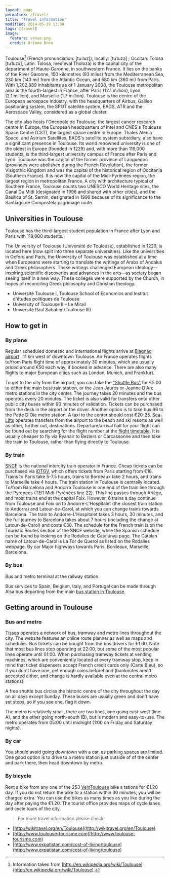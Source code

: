 ```yaml
---
layout: page
permalink: /travel/
title: "Travel information"
modified: 2014-05-19 13:30
tags: [travel]
image:
  feature: venue.png
  credit: Oriana Brea
---
```



Toulouse[^1] (French pronunciation: [tu.luz]), locally: [tuˈluzə] ; Occitan:
Tolosa [tuˈluzɔ], Latin: Tolosa, medieval Tholoza) is the capital city of the
department of Haute-Garonne, in southwestern France. It lies on the banks of
the River Garonne, 150 kilometres (93 miles) from the Mediterranean Sea, 230 km
(143 mi) from the Atlantic Ocean, and 580 km (360 mi) from Paris. With
1,202,889 inhabitants as of 1 January 2008, the Toulouse metropolitan area is
the fourth-largest in France, after Paris (12.1 million), Lyon (2.1 million),
and Marseille (1.7 million).  Toulouse is the centre of the European aerospace
industry, with the headquarters of Airbus, Galileo positioning system, the SPOT
satellite system, EADS, ATR and the Aerospace Valley, considered as a global
cluster.

The city also hosts l'Oncopole de Toulouse, the largest cancer research centre
in Europe, the European headquarters of Intel and CNES's Toulouse Space Centre
(CST), the largest space centre in Europe. Thales Alenia Space, and Astrium
Satellites, EADS's satellite system subsidiary, also have a significant
presence in Toulouse. Its world renowned university is one of the oldest in
Europe (founded in 1229) and, with more than 119,000 students, is the
third-largest university campus of France after Paris and Lyon.  Toulouse
was the capital of the former province of Languedoc (provinces were abolished
during the French Revolution), the former Visigothic Kingdom and was the
capital of the historical region of Occitania (Southern France). It is now the
capital of the Midi-Pyrénées region, the largest region in metropolitan France.
A city with architecture typical of Southern France, Toulouse counts two UNESCO
World Heritage sites, the Canal Du Midi (designated in 1996 and shared with
other cities), and the Basilica of St. Sernin, designated in 1998 because of
its significance to the Santiago de Compostela pilgrimage route.

## Universities in Toulouse

Toulouse has the third-largest student population in France after Lyon and
Paris with 119,000 students.

The University of Toulouse (Université de Toulouse), established in 1229, is
located here (now split into three separate universities). Like the
universities in Oxford and Paris, the University of Toulouse was established at
a time when Europeans were starting to translate the writings of Arabs of
Andalus and Greek philosophers. These writings challenged European
ideology—inspiring scientific discoveries and advances in the arts—as society
began seeing itself in a new way. These colleges were supported by the Church,
in hopes of reconciling Greek philosophy and Christian theology.

* Université Toulouse I, Toulouse School of Economics and Institut d'études
politiques de Toulouse
* University of Toulouse II – Le Mirail
* Université Paul Sabatier (Toulouse III)

## How to get in

### By plane
Regular scheduled domestic and international flights arrive at [Blagnac airport](http://www.toulouse.aeroport.fr/) , 11 km west of downtown Toulouse.
Air France operates flights to/from Paris flight time of approximately 30
minutes, which are usually priced around €50 each way, if booked in advance.
There are also many flights to major European cities such as London, Munich,
and Frankfurt.

To get to the city from the airport, you can take the ["Shuttle Bus"](http://www.toulouse.aeroport.fr/airport/access-transport-car-park/access/public-transportation/navette-city-centre)
for €5.00 to either the main bus/train station, or the Jean Jaures or Jeanne
D'Arc metro stations in the city center. The journey takes 20 minutes and the
bus operates every 20 minutes. The ticket is also valid for transfers onto
other public city buses within 90 minutes of validation. Tickets can be
purchased from the desk in the airport or the driver. Another option is to take
bus 66 to the Patte D'Oie metro station. A taxi to the center should cost
€20-25.  [Sea-Lifts](http://www.sea-lifts.com/Airports/Toulouse-Airport.aspx)
operates transfers from the airport to the beach and ski resorts as well as
other, further out, destinations.  Departure/arrival hall for your flight can
be found out by searching for the flight number at the
[flight timetable](http://www.toulouse.aeroport.fr/en/passagers/infos-vols/liste-destinations).
It is usually cheaper to fly via Ryanair to Beziers or Carcassonne and then
take the train to Toulouse, rather than flying directly to Toulouse.

### By train
[SNCF](http://www.voyages-sncf.com/) is the national intercity train operator
in France. Cheap tickets can be purchased via [iDTGV](http://www.idtgv.fr/),
which offers tickets from Paris starting from €18.  Trains to Paris take 5-7.5
hours, trains to Bordeaux take 2 hours, and trains to Marseille take 4 hours.
The train station in Toulouse is centrally located.  To/from Barcelona and
Andorra Toulouse is one end of the train line through the Pyrenees (TER
Midi-Pyrénées line 22). This line passes through Ariège, and most trains end at
the capital Foix. However, 6 trains a day continue from Toulouse and Foix on to
Andorre-L'Hospitalet (the closest train station to Andorra) and
Latour-de-Carol, at which you can change trains towards Barcelona. The train to
Andorre-L'Hospitalet takes 3 hours, 30 minutes, and the full journey to
Barcelona takes about 7 hours (including the change at Latour-de-Carol) and
costs €30.  The schedule for the French train is on the Touristic Routes
section of the SNCF website, while the Spanish schedule can be found by looking
on the Rodalies de Catalunya page. The Catalan name of Latour-de-Carol is La
Tor de Querol as listed on the Rodalies webpage.  By car Major highways towards
Paris, Bordeaux, Marseille, Barcelona.

### By bus
Bus and metro terminal at the railway station.

Bus services to Spain, Belgium, Italy, and Portugal can be made through Alsa
bus departing from the main
[bus station in Toulouse](http://www.alsa.es/portal/site/Alsa/?portal.alsa.request.locale=en_GB).

## Getting around in Toulouse

### Bus and metro

[Tisseo](http://www.tisseo.fr/) operates a network of bus, tramway and metro
lines throughout the city. The website features an online route planner as well
as maps and schedules. Bus tickets can be bought from the bus drivers for
€1.60. Note that most bus lines stop operating at 22:00, but some of the most
popular lines operate until 01:00. When purchasing tramway tickets at vending
machines, which are conveniently located at every tramway stop, keep in mind
that ticket dispensers accept French credit cards only (Carte Bleu), so if you
don't have one, get enough coins beforehand (banknotes aren't accepted either,
and change is hardly available even at the central metro stations).

A free shuttle bus circles the historic centre of the city throughout the day
on all days except Sunday. These buses are usually green and don't have set
stops, so if you see one, flag it down.

The metro is relatively small, there are two lines, one going east-west (line
A), and the other going north-south (B), but is modern and easy-to-use. The
metro operates from 05:00 until midnight (1:00 on Friday and Saturday nights).

### By car

You should avoid going downtown with a car, as parking spaces are limited. One
good option is to drive to a metro station just outside of of the center and
park there, then head downtown by metro.

### By bicycle

Rent a bike from any one of the 253
[VeloToulouse](http://www.velo.toulouse.fr/) bike s tations for €1.20 day. If
you do not return the bike to a station within 30 minutes, you will be charged
extra. You can use the bikes as many times as you like during the day after
paying the €1.20.  The tourist office provides maps of cycle lanes and cycle
tours of the city.

> For more travel information please check:

* [http://wikitravel.org/en/Toulouse](http://wikitravel.org/en/Toulouse)
* [http://www.toulouse-tourisme.com](http://www.toulouse-tourisme.com)
* [http://www.expatistan.com/cost-of-living/toulouse](http://www.expatistan.com/cost-of-living/toulouse)

[^1]: Information taken from [http://en.wikipedia.org/wiki/Toulouse](http://en.wikipedia.org/wiki/Toulouse).
